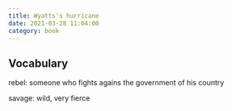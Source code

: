 ```yaml
---
title: Wyatts's hurricane
date: 2021-03-28 11:04:00
category: book
---
```


## Vocabulary

rebel: someone who fights agains the government of his country

savage: wild, very fierce
